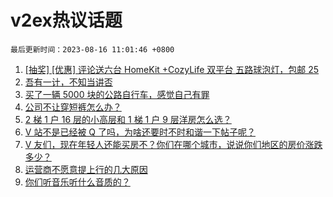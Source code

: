 # v2ex热议话题

`最后更新时间：2023-08-16 11:01:46 +0800`

1. [[抽奖] [优惠] 评论送六台 HomeKit +CozyLife 双平台 五路球泡灯，包邮 25](https://www.v2ex.com/t/965474)
1. [吾有一计，不知当讲否](https://www.v2ex.com/t/965456)
1. [买了一辆 5000 块的公路自行车，感觉自己有罪](https://www.v2ex.com/t/965549)
1. [公司不让穿短裤怎么办？](https://www.v2ex.com/t/965489)
1. [2 梯 1 户 16 层的小高层和 1 梯 1 户 9 层洋房怎么选？](https://www.v2ex.com/t/965454)
1. [V 站不是已经被 Q 了吗，为啥还要时不时和谐一下帖子呢？](https://www.v2ex.com/t/965651)
1. [V 友们，现在年轻人还能买房不？你们在哪个城市，说说你们地区的房价涨跌多少？](https://www.v2ex.com/t/965660)
1. [运营商不愿意提上行的几大原因](https://www.v2ex.com/t/965431)
1. [你们听音乐听什么音质的？](https://www.v2ex.com/t/965480)

